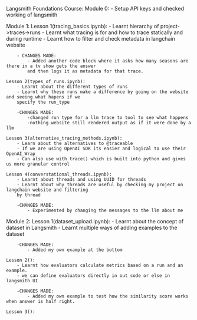 Langsmith Foundations Course:
Module 0:
    - Setup API keys and checked working of langsmith

Module 1:
    Lesson 1(tracing_basics.ipynb):
        - Learnt hierarchy of project->traces->runs
        - Learnt what tracing is for and how to trace statically and during runtime
        - Learnt how to filter and check metadata in langchain website

        - CHANGES MADE:
            - Added another code block where it asks how many seasons are there in a tv show gets the answer
            and then logs it as metadata for that trace.

    Lesson 2(types_of_runs.ipynb):
        - Learnt about the different types of runs
        - Learnt why these runs make a difference by going on the website and seeing what hapens if we
        specify the run_type

        -CHANGES MADE:
            -changed run type for a llm trace to tool to see what happens
            -nothing website still rendered output as if it were done by a llm
    
    Lesson 3(alternative_tracing_methods.ipynb):
        - Learn about the alternatives to @traceable
        - If we are using OpenAI SDK its easier and logical to use their OpenAI_Wrap
        - Can also use with trace() which is built into python and gives us more granular control

    Lesson 4(converstational_threads.ipynb):
        - Learnt about threads and using UUID for threads
        - Learnt about why threads are useful by checking my project on langchain website and filtering
        by thread

        -CHANGES MADE:
            - Experimented by changing the messages to the llm about me


Module 2:
    Lesson 1(dataset_upload.ipynb):
        - Learnt about the concept of dataset in Langsmith
        - Learnt multiple ways of adding examples to the dataset
        
        -CHANGES MADE:
            - Added my own example at the bottom

    Lesson 2():
        - Learnt how evaluators calculate metrics based on a run and an example.
        - we can define evaluators directly in out code or else in langsmith UI

        -CHANGES MADE:
            - Added my own example to test how the similarity score works when answer is half right.

    Lesson 3():
